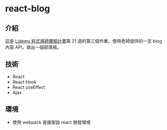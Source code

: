 # react-blog

## 介紹
這是 [Lidemy 程式導師實驗計畫](https://github.com/Lidemy/mentor-program-3rd)第 21 週的第三個作業，使用老師提供的一支 blog 內容 API，做出一個部落格。

## 技術
- React
- React Hook
- React useEffect 
- Ajax

## 環境
- 使用 webpack 直接架設 react 開發環境

